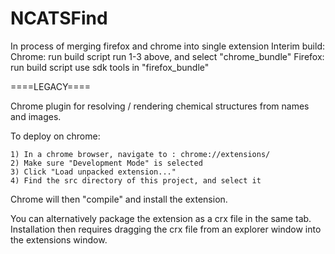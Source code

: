 NCATSFind
=========

In process of merging firefox and chrome into single extension
Interim build:
	Chrome:
		run build script
		run 1-3 above, and select "chrome_bundle"
	Firefox:
		run build script
		use sdk tools in "firefox_bundle"
		
====LEGACY====

Chrome plugin for resolving / rendering chemical structures from names and images.

To deploy on chrome:

	1) In a chrome browser, navigate to : chrome://extensions/
	2) Make sure "Development Mode" is selected
	3) Click "Load unpacked extension..."
	4) Find the src directory of this project, and select it

Chrome will then "compile" and install the extension. 

You can alternatively package the extension as a crx file in the same tab. Installation then requires dragging the crx file from an explorer window into the extensions window.

		